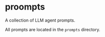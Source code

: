# proompts

A collection of LLM agent prompts.

All prompts are located in the `prompts` directory.
